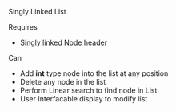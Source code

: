Singly Linked List

Requires
- [Singly linked Node header](https://github.com/ManavRachen/SDI/blob/a886fab4f9cefae15b73bf184175e0d0b2fb063e/Nodes/Node.h)

Can
- Add **int** type node into the list at any position
- Delete any node in the list
- Perform Linear search to find node in List
- User Interfacable display to modify list
